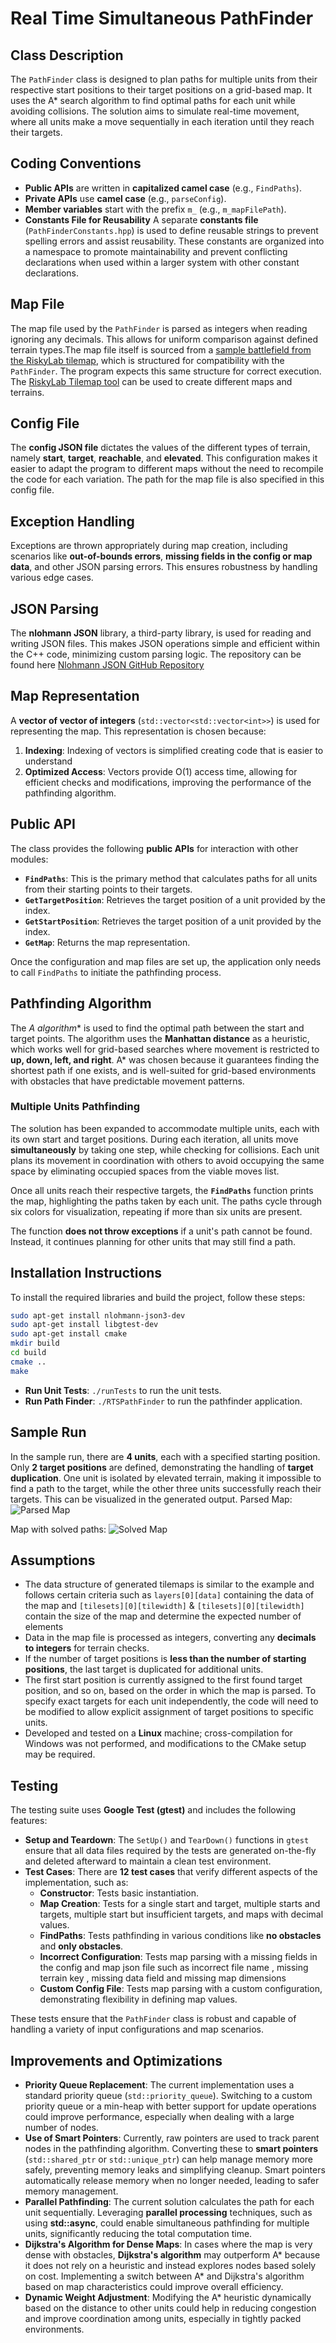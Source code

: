 # Real Time Simultaneous PathFinder

## Class Description
The `PathFinder` class is designed to plan paths for multiple units from their respective start positions to their target positions on a grid-based map. It uses the A* search algorithm to find optimal paths for each unit while avoiding collisions. The solution aims to simulate real-time movement, where all units make a move sequentially in each iteration until they reach their targets.

## Coding Conventions
- **Public APIs** are written in **capitalized camel case** (e.g., `FindPaths`).
- **Private APIs** use **camel case** (e.g., `parseConfig`).
- **Member variables** start with the prefix `m_` (e.g., `m_mapFilePath`).
- **Constants File for Reusability** A separate **constants file** (`PathFinderConstants.hpp`) is used to define reusable strings to prevent spelling errors and assist reusability. These constants are organized into a namespace to promote maintainability and prevent conflicting declarations when used within a larger system with other constant declarations.

## Map File
The map file used by the `PathFinder` is parsed as integers when reading ignoring any decimals. This allows for uniform comparison against defined terrain types.The map file itself is sourced from a [sample battlefield from the RiskyLab tilemap](https://gist.github.com/dgehriger/80817b039498ed60657da048f980233f), which is structured for compatibility with the `PathFinder`. The program expects this same structure for correct execution. The [RiskyLab Tilemap tool](https://riskylab.com/tilemap/#) can be used to create different maps and terrains.

## Config File
The **config JSON file** dictates the values of the different types of terrain, namely **start**, **target**, **reachable**, and **elevated**. This configuration makes it easier to adapt the program to different maps without the need to recompile the code for each variation. The path for the map file is also specified in this config file.

## Exception Handling
Exceptions are thrown appropriately during map creation, including scenarios like **out-of-bounds errors**, **missing fields in the config or map data**, and other JSON parsing errors. This ensures robustness by handling various edge cases.

## JSON Parsing
The **nlohmann JSON** library, a third-party library, is used for reading and writing JSON files. This makes JSON operations simple and efficient within the C++ code, minimizing custom parsing logic. The repository can be found here [Nlohmann JSON GitHub Repository](https://github.com/nlohmann/json)

## Map Representation
A **vector of vector of integers** (`std::vector<std::vector<int>>`) is used for representing the map. This representation is chosen because:
1. **Indexing**: Indexing of vectors is simplified creating code that is easier to understand
2. **Optimized Access**: Vectors provide O(1) access time, allowing for efficient checks and modifications, improving the performance of the pathfinding algorithm.

## Public API
The class provides the following **public APIs** for interaction with other modules:
- **`FindPaths`**: This is the primary method that calculates paths for all units from their starting points to their targets.
- **`GetTargetPosition`**: Retrieves the target position of a unit provided by the index.
- **`GetStartPosition`**: Retrieves the target position of a unit provided by the index.
- **`GetMap`**: Returns the map representation.

Once the configuration and map files are set up, the application only needs to call `FindPaths` to initiate the pathfinding process.

## Pathfinding Algorithm
The **A* algorithm** is used to find the optimal path between the start and target points. The algorithm uses the **Manhattan distance** as a heuristic, which works well for grid-based searches where movement is restricted to **up, down, left, and right**. A* was chosen because it guarantees finding the shortest path if one exists, and is well-suited for grid-based environments with obstacles that have predictable movement patterns.

### Multiple Units Pathfinding
The solution has been expanded to accommodate multiple units, each with its own start and target positions. During each iteration, all units move **simultaneously** by taking one step, while checking for collisions. Each unit plans its movement in coordination with others to avoid occupying the same space by eliminating occupied spaces from the viable moves list.

Once all units reach their respective targets, the **`FindPaths`** function prints the map, highlighting the paths taken by each unit. The paths cycle through six colors for visualization, repeating if more than six units are present.

The function **does not throw exceptions** if a unit's path cannot be found. Instead, it continues planning for other units that may still find a path.

## Installation Instructions
To install the required libraries and build the project, follow these steps:

```sh
sudo apt-get install nlohmann-json3-dev
sudo apt-get install libgtest-dev
sudo apt-get install cmake
mkdir build
cd build
cmake ..
make
```

- **Run Unit Tests**: `./runTests` to run the unit tests.
- **Run Path Finder**: `./RTSPathFinder` to run the pathfinder application.

## Sample Run
In the sample run, there are **4 units**, each with a specified starting position. Only **2 target positions** are defined, demonstrating the handling of **target duplication**. One unit is isolated by elevated terrain, making it impossible to find a path to the target, while the other three units successfully reach their targets. This can be visualized in the generated output.
Parsed Map:
![Parsed Map](data/images/parsedMap.png)

Map with solved paths:
![Solved Map](data/images/solvedMap.png)

## Assumptions
- The data structure of generated tilemaps is similar to the example and follows certain criteria such as `layers[0][data]` containing the data of the map and `[tilesets][0][tilewidth]` & `[tilesets][0][tilewidth]` contain the size of the map and determine the expected number of elements
- Data in the map file is processed as integers, converting any **decimals to integers** for terrain checks.
- If the number of target positions is **less than the number of starting positions**, the last target is duplicated for additional units.
- The first start position is currently assigned to the first found target position, and so on, based on the order in which the map is parsed. To specify exact targets for each unit independently, the code will need to be modified to allow explicit assignment of target positions to specific units.
- Developed and tested on a **Linux** machine; cross-compilation for Windows was not performed, and modifications to the CMake setup may be required.

## Testing
The testing suite uses **Google Test (gtest)** and includes the following features:
- **Setup and Teardown**: The `SetUp()` and `TearDown()` functions in `gtest` ensure that all data files required by the tests are generated on-the-fly and deleted afterward to maintain a clean test environment.
- **Test Cases**: There are **12 test cases** that verify different aspects of the implementation, such as:
  - **Constructor**: Tests basic instantiation.
  - **Map Creation**: Tests for a single start and target, multiple starts and targets, multiple start but insufficient targets, and maps with decimal values.
  - **FindPaths**: Tests pathfinding in various conditions like **no obstacles** and **only obstacles**.
  - **Incorrect Configuration**: Tests map parsing with a missing fields in the config and map json file such as incorrect file name , missing terrain key , missing data field and missing map dimensions 
  - **Custom Config File**: Tests map parsing with a custom configuration, demonstrating flexibility in defining map values.

These tests ensure that the `PathFinder` class is robust and capable of handling a variety of input configurations and map scenarios.

## Improvements and Optimizations

- **Priority Queue Replacement**: The current implementation uses a standard priority queue (`std::priority_queue`). Switching to a custom priority queue or a min-heap with better support for update operations could improve performance, especially when dealing with a large number of nodes.
- **Use of Smart Pointers**: Currently, raw pointers are used to track parent nodes in the pathfinding algorithm. Converting these to **smart pointers** (`std::shared_ptr` or `std::unique_ptr`) can help manage memory more safely, preventing memory leaks and simplifying cleanup. Smart pointers automatically release memory when no longer needed, leading to safer memory management.
- **Parallel Pathfinding**: The current solution calculates the path for each unit sequentially. Leveraging **parallel processing** techniques, such as using **std::async**, could enable simultaneous pathfinding for multiple units, significantly reducing the total computation time.
- **Dijkstra's Algorithm for Dense Maps**: In cases where the map is very dense with obstacles, **Dijkstra's algorithm** may outperform A* because it does not rely on a heuristic and instead explores nodes based solely on cost. Implementing a switch between A* and Dijkstra's algorithm based on map characteristics could improve overall efficiency.
- **Dynamic Weight Adjustment**: Modifying the A* heuristic dynamically based on the distance to other units could help in reducing congestion and improve coordination among units, especially in tightly packed environments.
